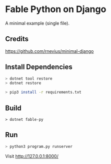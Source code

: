 # Fable Python on Django

A minimal example (single file).

## Credits

https://github.com/rnevius/minimal-django

## Install Dependencies

```sh
> dotnet tool restore
> dotnet restore

> pip3 install -r requirements.txt
```

## Build

```
> dotnet fable-py
```

## Run

```sh
> python3 program.py runserver
```

Visit http://127.0.0.1:8000/

